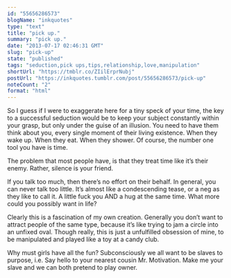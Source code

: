 ```yaml
---
id: "55656286573"
blogName: "inkquotes"
type: "text"
title: "pick up."
summary: "pick up."
date: "2013-07-17 02:46:31 GMT"
slug: "pick-up"
state: "published"
tags: "seduction,pick ups,tips,relationship,love,manipulation"
shortUrl: "https://tmblr.co/ZIilErprNubj"
postUrl: "https://inkquotes.tumblr.com/post/55656286573/pick-up"
noteCount: "2"
format: "html"
---
```


So I guess if I were to exaggerate here for a tiny speck of your time, the key to a successful seduction would be to keep your subject constantly within your grasp, but only under the guise of an illusion. You need to have them think about you, every single moment of their living existence. When they wake up. When they eat. When they shower. Of course, the number one tool you have is time.

The problem that most people have, is that they treat time like it’s their enemy. Rather, silence is your friend. 

If you talk too much, then there’s no effort on their behalf. In general, you can never talk too little. It’s almost like a condescending tease, or a neg as they like to call it. A little fuck you AND a hug at the same time. What more could you possibly want in life? 

Clearly this is a fascination of my own creation. Generally you don’t want to attract people of the same type, because it’s like trying to jam a circle into an unfixed oval. Though really, this is just a unfulfilled obsession of mine, to be manipulated and played like a toy at a candy club.

Why must girls have all the fun? Subconsciously we all want to be slaves to purpose, i.e. Say hello to your nearest cousin Mr. Motivation. Make me your slave and we can both pretend to play owner.